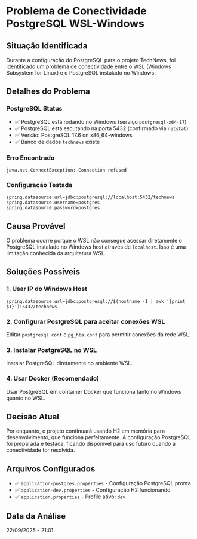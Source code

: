 # Problema de Conectividade PostgreSQL WSL-Windows

## Situação Identificada

Durante a configuração do PostgreSQL para o projeto TechNews, foi identificado um problema de conectividade entre o WSL (Windows Subsystem for Linux) e o PostgreSQL instalado no Windows.

## Detalhes do Problema

### PostgreSQL Status
- ✅ PostgreSQL está rodando no Windows (serviço `postgresql-x64-17`)
- ✅ PostgreSQL está escutando na porta 5432 (confirmado via `netstat`)
- ✅ Versão: PostgreSQL 17.6 on x86_64-windows
- ✅ Banco de dados `technews` existe

### Erro Encontrado
```
java.net.ConnectException: Connection refused
```

### Configuração Testada
```properties
spring.datasource.url=jdbc:postgresql://localhost:5432/technews
spring.datasource.username=postgres
spring.datasource.password=postgres
```

## Causa Provável

O problema ocorre porque o WSL não consegue acessar diretamente o PostgreSQL instalado no Windows host através de `localhost`. Isso é uma limitação conhecida da arquitetura WSL.

## Soluções Possíveis

### 1. Usar IP do Windows Host
```properties
spring.datasource.url=jdbc:postgresql://$(hostname -I | awk '{print $1}'):5432/technews
```

### 2. Configurar PostgreSQL para aceitar conexões WSL
Editar `postgresql.conf` e `pg_hba.conf` para permitir conexões da rede WSL.

### 3. Instalar PostgreSQL no WSL
Instalar PostgreSQL diretamente no ambiente WSL.

### 4. Usar Docker (Recomendado)
Usar PostgreSQL em container Docker que funciona tanto no Windows quanto no WSL.

## Decisão Atual

Por enquanto, o projeto continuará usando H2 em memória para desenvolvimento, que funciona perfeitamente. A configuração PostgreSQL foi preparada e testada, ficando disponível para uso futuro quando a conectividade for resolvida.

## Arquivos Configurados

- ✅ `application-postgres.properties` - Configuração PostgreSQL pronta
- ✅ `application-dev.properties` - Configuração H2 funcionando
- ✅ `application.properties` - Profile ativo: `dev`

## Data da Análise
22/09/2025 - 21:01